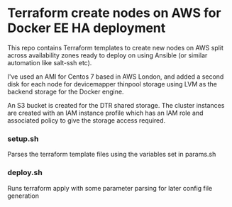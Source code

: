 # Terraform create nodes on AWS for Docker EE HA deployment

This repo contains Terraform templates to create new nodes on AWS split across availability zones ready to deploy on using Ansible (or similar automation like salt-ssh etc).

I've used an AMI for Centos 7 based in AWS London, and added a second disk for each node for devicemapper thinpool storage using LVM as the backend storage for the Docker engine.

An S3 bucket is created for the DTR shared storage.  The cluster instances are created with an IAM instance profile which has an IAM role and associated policy to give the storage access required.

### setup.sh

Parses the terraform template files using the variables set in params.sh 


### deploy.sh

Runs terraform apply with some parameter parsing for later config file generation


